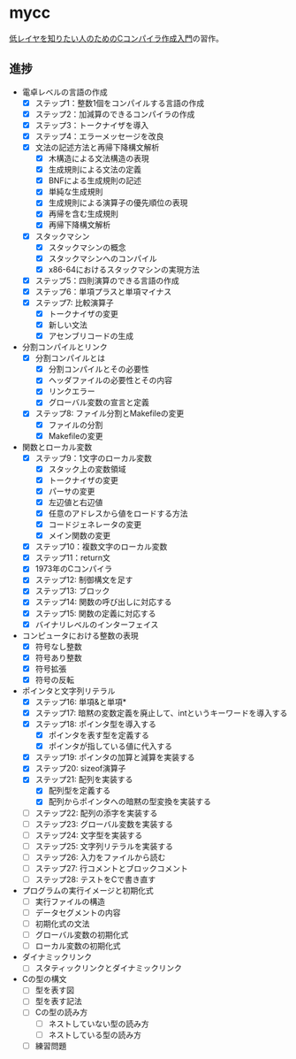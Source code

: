 # mycc

[低レイヤを知りたい人のためのCコンパイラ作成入門](https://www.sigbus.info/compilerbook)の習作。

## 進捗
- 電卓レベルの言語の作成
  - [x] ステップ1：整数1個をコンパイルする言語の作成
  - [x] ステップ2：加減算のできるコンパイラの作成
  - [x] ステップ3：トークナイザを導入
  - [x] ステップ4：エラーメッセージを改良
  - [x] 文法の記述方法と再帰下降構文解析
    - [x] 木構造による文法構造の表現
    - [x] 生成規則による文法の定義
    - [x] BNFによる生成規則の記述
    - [x] 単純な生成規則
    - [x] 生成規則による演算子の優先順位の表現
    - [x] 再帰を含む生成規則
    - [x] 再帰下降構文解析
  - [x] スタックマシン
    - [x] スタックマシンの概念
    - [x] スタックマシンへのコンパイル
    - [x] x86-64におけるスタックマシンの実現方法
  - [x] ステップ5：四則演算のできる言語の作成
  - [x] ステップ6：単項プラスと単項マイナス
  - [x] ステップ7: 比較演算子
    - [x] トークナイザの変更
    - [x] 新しい文法
    - [x] アセンブリコードの生成
- 分割コンパイルとリンク
  - [x] 分割コンパイルとは
    - [x] 分割コンパイルとその必要性
    - [x] ヘッダファイルの必要性とその内容
    - [x] リンクエラー
    - [x] グローバル変数の宣言と定義
  - [x] ステップ8: ファイル分割とMakefileの変更
    - [x] ファイルの分割
    - [x] Makefileの変更

- 関数とローカル変数
   - [x] ステップ9：1文字のローカル変数
     - [x] スタック上の変数領域
     - [x] トークナイザの変更
     - [x] パーサの変更
     - [x] 左辺値と右辺値
     - [x] 任意のアドレスから値をロードする方法
     - [x] コードジェネレータの変更
     - [x] メイン関数の変更
   - [x] ステップ10：複数文字のローカル変数
   - [x] ステップ11：return文
   - [x] 1973年のCコンパイラ
   - [x] ステップ12: 制御構文を足す
   - [x] ステップ13: ブロック
   - [x] ステップ14: 関数の呼び出しに対応する
   - [x] ステップ15: 関数の定義に対応する
   - [x] バイナリレベルのインターフェイス
- コンピュータにおける整数の表現
   - [x] 符号なし整数
   - [x] 符号あり整数
   - [x] 符号拡張
   - [x] 符号の反転
- ポインタと文字列リテラル
   - [x] ステップ16: 単項&と単項\*
   - [x] ステップ17: 暗黙の変数定義を廃止して、intというキーワードを導入する
   - [x] ステップ18: ポインタ型を導入する
     - [x] ポインタを表す型を定義する
     - [x] ポインタが指している値に代入する
   - [x] ステップ19: ポインタの加算と減算を実装する
   - [x] ステップ20: sizeof演算子
   - [x] ステップ21: 配列を実装する
     - [x] 配列型を定義する
     - [x] 配列からポインタへの暗黙の型変換を実装する
   - [ ] ステップ22: 配列の添字を実装する
   - [ ] ステップ23: グローバル変数を実装する
   - [ ] ステップ24: 文字型を実装する
   - [ ] ステップ25: 文字列リテラルを実装する
   - [ ] ステップ26: 入力をファイルから読む
   - [ ] ステップ27: 行コメントとブロックコメント
   - [ ] ステップ28: テストをCで書き直す
- プログラムの実行イメージと初期化式
   - [ ] 実行ファイルの構造
   - [ ] データセグメントの内容
   - [ ] 初期化式の文法
   - [ ] グローバル変数の初期化式
   - [ ] ローカル変数の初期化式
- ダイナミックリンク
   - [ ] スタティックリンクとダイナミックリンク
- Cの型の構文
   - [ ] 型を表す図
   - [ ] 型を表す記法
   - [ ] Cの型の読み方
     - [ ] ネストしていない型の読み方
     - [ ] ネストしている型の読み方
   - [ ] 練習問題
